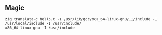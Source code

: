 ## Magic

```console
zig translate-c hello.c -I /usr/lib/gcc/x86_64-linux-gnu/11/include -I /usr/local/include -I /usr/include/
x86_64-linux-gnu -I /usr/include
```
